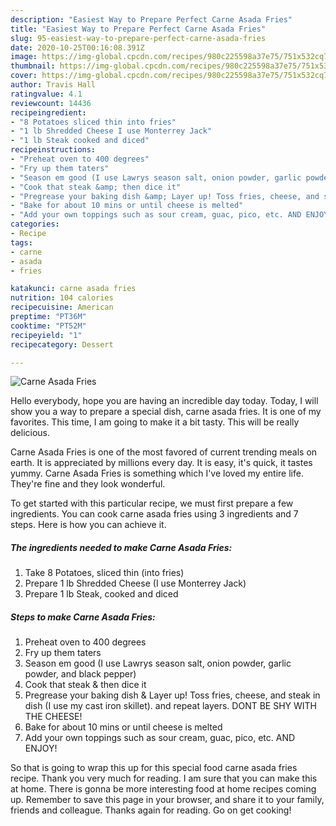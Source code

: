```yaml
---
description: "Easiest Way to Prepare Perfect Carne Asada Fries"
title: "Easiest Way to Prepare Perfect Carne Asada Fries"
slug: 95-easiest-way-to-prepare-perfect-carne-asada-fries
date: 2020-10-25T00:16:08.391Z
image: https://img-global.cpcdn.com/recipes/980c225598a37e75/751x532cq70/carne-asada-fries-recipe-main-photo.jpg
thumbnail: https://img-global.cpcdn.com/recipes/980c225598a37e75/751x532cq70/carne-asada-fries-recipe-main-photo.jpg
cover: https://img-global.cpcdn.com/recipes/980c225598a37e75/751x532cq70/carne-asada-fries-recipe-main-photo.jpg
author: Travis Hall
ratingvalue: 4.1
reviewcount: 14436
recipeingredient:
- "8 Potatoes sliced thin into fries"
- "1 lb Shredded Cheese I use Monterrey Jack"
- "1 lb Steak cooked and diced"
recipeinstructions:
- "Preheat oven to 400 degrees"
- "Fry up them taters"
- "Season em good (I use Lawrys season salt, onion powder, garlic powder, and black pepper)"
- "Cook that steak &amp; then dice it"
- "Pregrease your baking dish &amp; Layer up! Toss fries, cheese, and steak in dish (I use my cast iron skillet). and repeat layers. DONT BE SHY WITH THE CHEESE!"
- "Bake for about 10 mins or until cheese is melted"
- "Add your own toppings such as sour cream, guac, pico, etc. AND ENJOY!"
categories:
- Recipe
tags:
- carne
- asada
- fries

katakunci: carne asada fries 
nutrition: 104 calories
recipecuisine: American
preptime: "PT36M"
cooktime: "PT52M"
recipeyield: "1"
recipecategory: Dessert

---
```



![Carne Asada Fries](https://img-global.cpcdn.com/recipes/980c225598a37e75/751x532cq70/carne-asada-fries-recipe-main-photo.jpg)

Hello everybody, hope you are having an incredible day today. Today, I will show you a way to prepare a special dish, carne asada fries. It is one of my favorites. This time, I am going to make it a bit tasty. This will be really delicious.



Carne Asada Fries is one of the most favored of current trending meals on earth. It is appreciated by millions every day. It is easy, it's quick, it tastes yummy. Carne Asada Fries is something which I've loved my entire life. They're fine and they look wonderful.


To get started with this particular recipe, we must first prepare a few ingredients. You can cook carne asada fries using 3 ingredients and 7 steps. Here is how you can achieve it.

<!--inarticleads1-->

##### The ingredients needed to make Carne Asada Fries:

1. Take 8 Potatoes, sliced thin (into fries)
1. Prepare 1 lb Shredded Cheese (I use Monterrey Jack)
1. Prepare 1 lb Steak, cooked and diced




<!--inarticleads2-->

##### Steps to make Carne Asada Fries:

1. Preheat oven to 400 degrees
1. Fry up them taters
1. Season em good (I use Lawrys season salt, onion powder, garlic powder, and black pepper)
1. Cook that steak &amp; then dice it
1. Pregrease your baking dish &amp; Layer up! Toss fries, cheese, and steak in dish (I use my cast iron skillet). and repeat layers. DONT BE SHY WITH THE CHEESE!
1. Bake for about 10 mins or until cheese is melted
1. Add your own toppings such as sour cream, guac, pico, etc. AND ENJOY!




So that is going to wrap this up for this special food carne asada fries recipe. Thank you very much for reading. I am sure that you can make this at home. There is gonna be more interesting food at home recipes coming up. Remember to save this page in your browser, and share it to your family, friends and colleague. Thanks again for reading. Go on get cooking!
